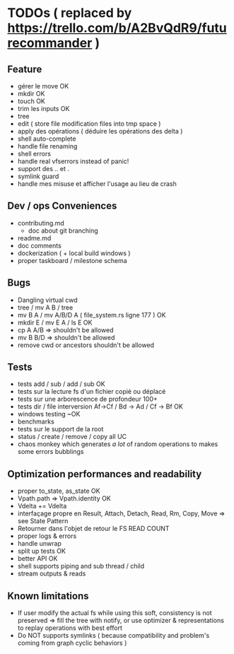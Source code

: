 # TODOs ( replaced by https://trello.com/b/A2BvQdR9/futurecommander )

## Feature

* gérer le move OK
* mkdir OK
* touch OK
* trim les inputs OK
* tree
* edit ( store file modification files into tmp space )
* apply des opérations ( déduire les opérations des delta )
* shell auto-complete
* handle file renaming
* shell errors
* handle real vfserrors instead of panic!
* support des .. et .
* symlink guard
* handle mes misuse et afficher l'usage au lieu de crash

## Dev / ops Conveniences

* contributing.md
    * doc about git branching
* readme.md
* doc comments
* dockerization ( + local build windows )
* proper taskboard / milestone schema

## Bugs

* Dangling virtual cwd
* tree / mv A B / tree
* mv B A / mv A/B/D A ( file_system.rs ligne 177 ) OK
* mkdir E / mv E A / ls E OK
* cp A A/B => shouldn't be allowed
* mv B B/D => shouldn't be allowed
* remove cwd or ancestors shouldn't be allowed

## Tests

* tests add / sub / add / sub OK
* tests sur la lecture fs d'un fichier copié ou déplacé
* tests sur une arborescence de profondeur 100+
* tests dir / file interversion Af->Cf / Bd -> Ad / Cf -> Bf OK
* windows testing ~OK
* benchmarks
* tests sur le support de la root
* status / create / remove / copy all UC
* chaos monkey which generates *a lot* of random operations to makes some errors bubblings

## Optimization performances and readability

* proper to_state, as_state OK
* Vpath.path => Vpath.identity OK
* Vdelta += Vdelta
* interfaçage propre en Result, Attach, Detach, Read, Rm, Copy, Move => see State Pattern
* Retourner dans l'objet de retour le FS READ COUNT
* proper logs & errors
* handle unwrap
* split up tests OK
* better API OK
* shell supports piping and sub thread / child
* stream outputs & reads

## Known limitations

* If user modify the actual fs while using this soft, consistency is not preserved => fill the tree with notify, or use optimizer & representations to replay operations with best effort
* Do NOT supports symlinks ( because compatibility and problem's coming from graph cyclic behaviors )



